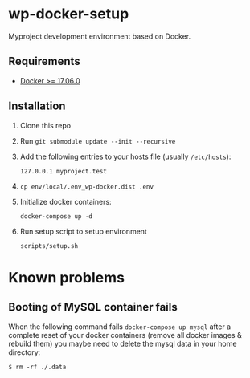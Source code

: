 # wp-docker-setup

Myproject development environment based on Docker.

## Requirements

* [Docker >= 17.06.0](https://docs.docker.com/engine/installation/)

## Installation

1. Clone this repo
1. Run `git submodule update --init --recursive`
1. Add the following entries to your hosts file (usually `/etc/hosts`):

    ```
    127.0.0.1 myproject.test
    ```

1. `cp env/local/.env_wp-docker.dist .env`
1. Initialize docker containers:

    ```
    docker-compose up -d
    ```

1. Run setup script to setup environment

    ```
    scripts/setup.sh
    ```

# Known problems

## Booting of MySQL container fails

When the following command fails `docker-compose up mysql` after a complete reset of your docker containers (remove all docker images & rebuild them) you maybe need to delete the mysql data in your home directory:

```
$ rm -rf ./.data
``` 
